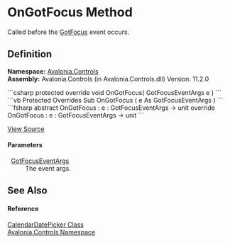 # OnGotFocus Method


Called before the <a href="E_Avalonia_Input_InputElement_GotFocus">GotFocus</a> event occurs.



## Definition
**Namespace:** <a href="N_Avalonia_Controls">Avalonia.Controls</a>  
**Assembly:** Avalonia.Controls (in Avalonia.Controls.dll) Version: 11.2.0

<Tabs groupId="api-code-preview">
<TabItem value="csharp" label="C#">
```csharp
protected override void OnGotFocus(
	GotFocusEventArgs e
)
```
</TabItem>
<TabItem value="vb" label="VB">
```vb
Protected Overrides Sub OnGotFocus ( 
	e As GotFocusEventArgs
)
```
</TabItem>
<TabItem value="fsharp" label="F#">
```fsharp
abstract OnGotFocus : 
        e : GotFocusEventArgs -> unit 
override OnGotFocus : 
        e : GotFocusEventArgs -> unit 
```
</TabItem>
</Tabs>



<a href="https://github.com/AvaloniaUI/Avalonia/tree/master/src/Avalonia.Controls/CalendarDatePicker/CalendarDatePicker.cs#L405" title="View the source code">View Source</a>



#### Parameters
<dl><dt>  <a href="T_Avalonia_Input_GotFocusEventArgs">GotFocusEventArgs</a></dt><dd>The event args.</dd></dl>

## See Also


#### Reference
<a href="T_Avalonia_Controls_CalendarDatePicker">CalendarDatePicker Class</a>  
<a href="N_Avalonia_Controls">Avalonia.Controls Namespace</a>  
